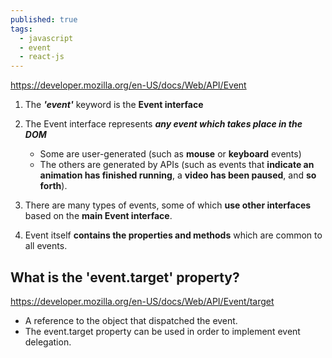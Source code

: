 ```yaml
---
published: true
tags:
  - javascript
  - event
  - react-js
---
```

https://developer.mozilla.org/en-US/docs/Web/API/Event

1. The **_'event'_** keyword is the **Event interface**
2. The Event interface represents **_any event which takes place in the DOM_**
	- Some are user-generated 
		(such as **mouse** or **keyboard** events) 
	- The others are generated by APIs 
		(such as events that **indicate an animation has finished running**, 
		a **video has been paused**, and **so forth**). 


3. There are many types of events, some of which **use other interfaces** based on the **main Event interface**. 

4. Event itself **contains the properties and methods** which are common to all events.



## What is the 'event.target' property?
https://developer.mozilla.org/en-US/docs/Web/API/Event/target

* A reference to the object that dispatched the event.
* The event.target property can be used in order to implement event delegation.
